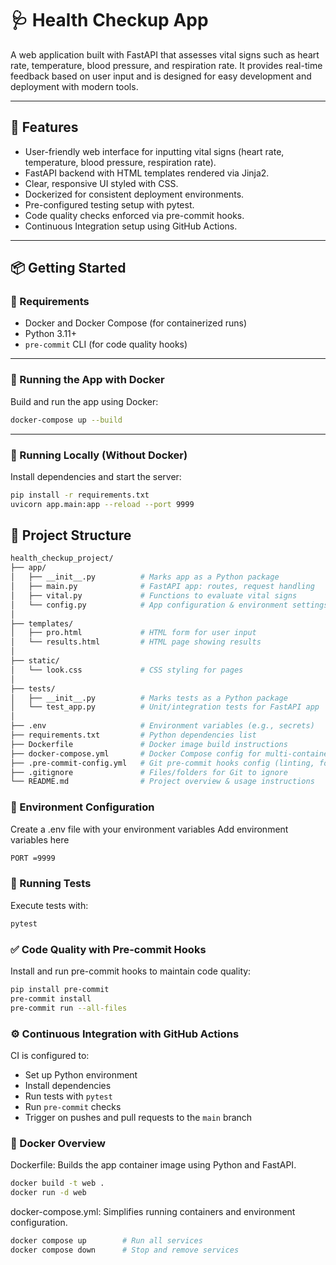 # 🩺 Health Checkup App


A web application built with FastAPI that assesses vital signs such as heart rate, temperature, blood pressure, and respiration rate. It provides real-time feedback based on user input and is designed for easy development and deployment with modern tools.


---


## 🚀 Features


- User-friendly web interface for inputting vital signs (heart rate, temperature, blood pressure, respiration rate).
- FastAPI backend with HTML templates rendered via Jinja2.
- Clear, responsive UI styled with CSS.
- Dockerized for consistent deployment environments.
- Pre-configured testing setup with pytest.
- Code quality checks enforced via pre-commit hooks.
- Continuous Integration setup using GitHub Actions.


---


## 📦 Getting Started


### 🔧 Requirements


- Docker and Docker Compose (for containerized runs)
- Python 3.11+
- `pre-commit` CLI (for code quality hooks)


---


### 🐳 Running the App with Docker


Build and run the app using Docker:


```bash
docker-compose up --build
```


---
### 🧪 Running Locally (Without Docker)




Install dependencies and start the server:
```bash
pip install -r requirements.txt
uvicorn app.main:app --reload --port 9999
```
## 🧬 Project Structure
```bash
health_checkup_project/
├── app/
│   ├── __init__.py          # Marks app as a Python package
│   ├── main.py              # FastAPI app: routes, request handling
│   ├── vital.py             # Functions to evaluate vital signs
│   └── config.py            # App configuration & environment settings
│
├── templates/
│   ├── pro.html             # HTML form for user input
│   └── results.html         # HTML page showing results
│
├── static/
│   └── look.css             # CSS styling for pages
│
├── tests/
│   ├── __init__.py          # Marks tests as a Python package
│   └── test_app.py          # Unit/integration tests for FastAPI app
│
├── .env                     # Environment variables (e.g., secrets)
├── requirements.txt         # Python dependencies list
├── Dockerfile               # Docker image build instructions
├── docker-compose.yml       # Docker Compose config for multi-container setups
├── .pre-commit-config.yml   # Git pre-commit hooks config (linting, formatting)
├── .gitignore               # Files/folders for Git to ignore
└── README.md                # Project overview & usage instructions
```




### 🔑 Environment Configuration
Create a .env file with your environment variables
Add environment variables here
```bash
PORT =9999
```


### 🧪 Running Tests
Execute tests with:


```bash
pytest
```
### ✅ Code Quality with Pre-commit Hooks
Install and run pre-commit hooks to maintain code quality:


```bash
pip install pre-commit
pre-commit install
pre-commit run --all-files
```


### ⚙️ Continuous Integration with GitHub Actions


CI is configured to:


- Set up Python environment 
- Install dependencies 
- Run tests with `pytest` 
- Run `pre-commit` checks 
- Trigger on pushes and pull requests to the `main` branch




### 🐳 Docker Overview
Dockerfile: Builds the app container image using Python and FastAPI.
```bash
docker build -t web .
docker run -d web
```


docker-compose.yml: Simplifies running containers and environment configuration.
```bash
docker compose up        # Run all services
docker compose down      # Stop and remove services
```
